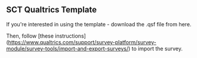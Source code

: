 ## SCT Qualtrics Template

If you're interested in using the template - download the .qsf file from here.


Then, follow [these instructions] (https://www.qualtrics.com/support/survey-platform/survey-module/survey-tools/import-and-export-surveys/) to import the survey.
